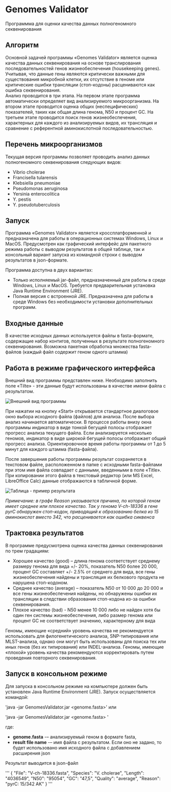 # Genomes Validator

Программма для оценки качества данных полногеномного секвенирования

## Алгоритм

Основной задачей программы «Genomes Validator» является оценка качества данных секвенирования на основе транслирования последовательностей генов жизнеобеспечения (housekeeping genes). Учитывая, что данные гены являются критически важными для существования микробной клетки, их отсутствие в геноме или критические ошибки трансляции (стоп-кодоны) расцениваются как ошибка секвенирования.  
Анализ проводится в три этапа. На первом этапе программа автоматически определяет вид анализируемого микроорганизма. На втором этапе проводится оценка общих (неспецифических) показателей, таких как общая длина генома, N50 и процент GC. На третьем этапе проводится поиск генов жизнеобеспечения, характерных для каждого из анализируемых видов, их трансляция и сравнение с референтной аминокислотной последовательностью.  

## Перечень микроорганизмов

Текущая версия программы позволяет проводить анализ данных полногеномного секвенирования следующих видов:

* Vibrio cholerae
* Francisella tularensis
* Klebsiella pneumoniae
* Pseudomonas aeruginosa 
* Yersinia enterocolitica
* Y. pestis
* Y. pseudotuberculosis

## Запуск

Программа «Genomes Validator» является кроссплатформенной и предназначена для работы в операционных системах Windows, Linux и MacOS. Предусмотрен как графический интерфейс для пакетного режима работы с выводом результатов в общей таблице, так и консольный вариант запуска из командной строки с выводом результатов в json-формате.

Программа доступна в двух вариантах:

* Только исполняемый jar-файл, предназначенный для работы в среде Windows, Linux и MacOS. Требуется предварительная установка Java Runtime Environment (JRE).
* Полная версия с встроенной JRE. Предназначена для работы в среде Windows без необходимости установки дополнительных программ.

## Входные данные

В качестве исходных данных используется файлы в fasta-формате, содержащие набор контигов, полученных в результате полногеномного секвенирования. Возможна пакетная обработка множества fasta-файлов (каждый файл содержит геном одного штамма)

## Работа в режиме графического интерфейса

Внешний вид программы представлен ниже. Необходимо заполнить поле «Tilte» - эти данные будут использованы в качестве имени файла с результатом. 

![Внешний вид программы](img/GenomesValidator.jpeg)

При нажатии на кнопку «Start» открывается стандартное диалоговое окно выбора исходного файла (файлов) для анализа. После выбора анализ начинается автоматически. В процессе работы внизу окна программы индикатор в виде тонкой бегущей полосы отображает прогресс анализа текущего файла. Если анализируется несколько геномов, индикатор в виде широкой бегущей полосы отображает общий прогресс анализа. Ориентировочное время работы программы от 1 до 5 минут для каждого штамма (fasta-файла).

После завершения работы программы результат сохраняется в текстовом файле, расположенном в папке с исходными fasta-файлами при этом имя файла совпадает с данными, введенными в поле «Title». При копировании этого файла в текстовый редактор (или MS Excel, LibreOffice Calc) данные отображаются в табличной форме. 

![Таблица - пример результата](img/Table.jpeg)

*Примечание: в графе Reason указывается причина, по которой геном имеет среднее или плохое качество. Так у генома V-ch-18336 в гене pyrC обнаружен стоп-кодон, приводящий к образованию белка из 15 аминокислот вместо 342, что расценивается как ошибка сиквенса*

## Трактовка результатов

В программе предусмотрена оценка качества данных секвенирования по трем градациям:

* Хорошее качество (good) – длина генома соответствует среднему размеру генома для вида +/- 20%, показатель N50 более 20 000, процент GC составляет +/- 2.5% от среднего для вида, все гены жизнеобеспечения найдены и трансляция их белкового продукта не нарушена стоп-кодоном.
* Среднее качество (average) – показатель N50 от 10 000 до 20 000 и все гены жизнеобеспечения найдены, но обнаружены ошибки их трансляции в следствии образования стоп-кодона из-за ошибки секвенирования.
* Плохое качество (bad) - N50 менее 10 000 либо не найден хотя бы один ген системы жизнеобеспечения, либо размер генома или процент GC не соответствует значению, характерному для вида

Геномы, имеющие «средний» уровень качества не рекомендуется использовать для филогенетического анализа, SNP-типирования или MLST-анализа, однако они могут быть использованы для поиска тех или иных генов (без их типирования) или INDEL-анализа.
Геномы, имеющие «плохой» уровень качества рекомендуются корректировать путем проведения повторного секвенирования.

## Запуск в консольном режиме

Для запуска в консольном режиме на компьютере должен быть установлен Java Runtime Environment (JRE). Запуск осуществляется командой:

'java -jar GenomesValidator.jar  <genome.fasta>'
или 

'java -jar GenomesValidator.jar  <genome.fasta> <result file name>'

где:
* **genome.fasta** -– анализируемый геном в формате fasta,
* **result file name** -– имя файла с результатом. Если оно не задано, то будет использовано имя исходного файла с добавлением расширения json

Результат выводится в json-файл

'''
{
    "File": "V-ch-18336.fasta",
    "Species": "V. cholerae",
    "Length": "4036549",
    "N50": "95054",
    "GC": "47,5",
    "Quality": "average",
    "Reason": "pyrC: 15/342 AK"
}
'''





